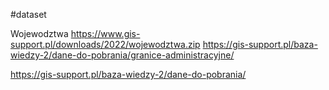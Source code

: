 #dataset 

Wojewodztwa
https://www.gis-support.pl/downloads/2022/wojewodztwa.zip
https://gis-support.pl/baza-wiedzy-2/dane-do-pobrania/granice-administracyjne/

https://gis-support.pl/baza-wiedzy-2/dane-do-pobrania/